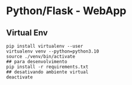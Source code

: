 # Python/Flask - WebApp

## Virtual Env

```
pip install virtualenv --user
virtualenv venv --python=python3.10
source ./venv/bin/activate
## para desenvolvimento
pip install -r requirements.txt
## desativando ambiente virtual
deactivate
```
